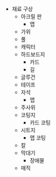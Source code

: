 * 재료 구상
  * 아크릴 판
    * 맵
  * 가위
  * 풀
  * 캐릭터
  * 하드보드지
    * 카드
    * 길
  * 글루건
  * 테이프
  * 자석
    * 맵
  * 주사위
  * 코팅지
    * 카드 코팅
  * 시트지
    * 맵 코팅
  * 칼
  * 막대기
    * 장애물
  * 매직
